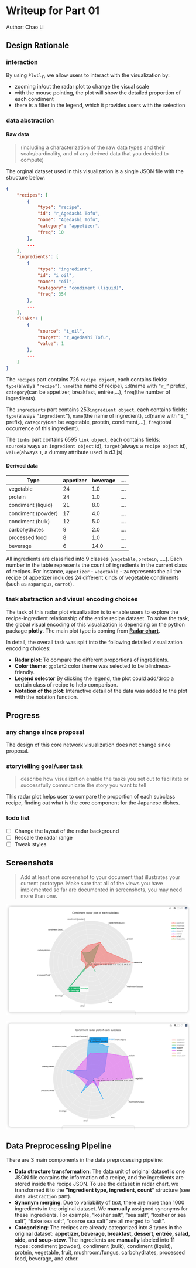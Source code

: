 # Writeup for Part 01
Author: Chao Li

## Design Rationale

### interaction

By using `Plotly`, we allow users to interact with the visualization by:

- zooming in/out the radar plot to change the visual scale
- with the mouse pointing, the plot will show the detailed proportion of each condiment
- there is a filter in the legend, which it provides users with the selection

### data abstraction

#### Raw data

> (including a characterization of the raw data types and their scale/cardinality, and of any derived data that you decided to compute)

The orginal dataset used in this visualization is a single JSON file with the structure below.

```json
{
    "recipes": [
        {
            "type": "recipe",
            "id": "r_Agedashi Tofu",
            "name": "Agedashi Tofu",
            "category": "appetizer",
            "freq": 10
        },
        ...
    ],
    "ingredients": [
        {
            "type": "ingredient",
            "id": "i_oil",
            "name": "oil",
            "category": "condiment (liquid)",
            "freq": 354
        },
        ...
    ],
    "links": [
        {
            "source": "i_oil",
            "target": "r_Agedashi Tofu",
            "value": 1
        },
        ...
    ]
}
```

The `recipes` part contains 726 `recipe object`, each contains fields: `type`(always `“recipe”`), `name`(the name of recipe), `id`(name with `“r_”` prefix), `category`(can be appetizer, breakfast, entrée,…), `freq`(the number of ingredients). 

The `ingredients` part contains 253`ingredient object`, each contains fields: `type`(always `“ingredient”`), `name`(the name of ingredient), `id`(name with `“i_”` prefix), `category`(can be vegetable, protein, condiment,…), `freq`(total occurrence of this ingredient).

The `links` part contains 6595 `link object`, each contains fields: `source`(always an `ingredient object` id), `target`(always a `recipe object` id), `value`(always `1`, a dummy attribute used in d3.js).

#### Derived data

| Type               | **appetizer** | beverage | .... |
| ------------------ | ------------- | -------- | ---- |
| vegetable          | 24            | 1.0      | .... |
| protein            | 24            | 1.0      | .... |
| condiment (liquid) | 21            | 8.0      | .... |
| condiment (powder) | 17            | 4.0      | .... |
| condiment (bulk)   | 12            | 5.0      | .... |
| carbohydrates      | 9             | 2.0      | .... |
| processed food     | 8             | 1.0      | .... |
| beverage           | 6             | 14.0     | .... |

All ingredients are classified into  9 classes (`vegetable`, `protein`, ....). Each number in the table represents the count of ingredients in the current class of recipes. For instance, `appetizer` - `vegetable` - `24` represents the all the recipe of appetizer includes 24 different kinds of vegetable condiments (such as `asparagus`, `carrot`).

### task abstraction and visual encoding choices

The task of this radar plot visualization is to enable users to explore the recipe-ingredient relationship of the entire recipe dataset. To solve the task,  the global visual encoding of this visualization is depending on the python package **plotly**. The main plot type is coming from [**Radar chart**](https://plotly.com/python/radar-chart/). 

In detail, the overall task was split into the following detailed visualization encoding choices:

- **Radar plot**: To compare the different proportions of ingredients.
- **Color theme**: `ggplot2` color theme was selected to be blindness-friendly.
- **Legend selector** By clicking the legend, the plot could add/drop a certain class of recipe to help comparison.
- **Notation of the plot**: Interactive detail of the data was added to the plot with the notation function.

## Progress

### any change since proposal

The design of this core network visualization does not change since proposal.

### storytelling goal/user task

> describe how visualization enable the tasks you set out to facilitate or successfully communicate the story you want to tell

This radar plot helps user to compare the proportion of each subclass recipe, finding out what is the core component for the Japanese dishes.

### todo list

- [ ] Change the layout of the radar background
- [ ] Rescale the radar range
- [ ] Tweak styles

## Screenshots

>  Add at least one screenshot to your document that illustrates your current prototype. Make sure that all of the views you have implemented so far are documented in screenshots, you may need more than one.

![radar plot]([midpoint]03-screenshot_1.png)

![radar plot]([midpoint]03-screenshot_2.png)

## Data Preprocessing Pipeline

There are 3 main components in the data preprocessing pipeline:

- **Data structure transformation**: The data unit of original dataset is one JSON file contains the information of a recipe, and the ingredients are stored inside the recipe JSON. To use the dataset in radar chart, we transformed it to the **”ingredient type, ingredient, count”** structure (see `data abstraction` part).
- **Synonym merging**: Due to variability of text, there are more than 1000 ingredients in the original dataset. We **manually** assigned synonyms for these ingredients. For example, “kosher salt”, “sea salt”, “kosher or sea salt”, “flake sea salt”, “coarse sea salt” are all merged to “salt”.
- **Categorizing**: The recipes are already categorized into 8 types in the original dataset: **appetizer, beverage, breakfast, dessert, entrée, salad, side, and soup-stew**. The ingredients are **manually** labeled into 11 types: condiment (powder), condiment (bulk), condiment (liquid), protein, vegetable, fruit, mushroom/fungus, carbohydrates, processed food, beverage, and other.